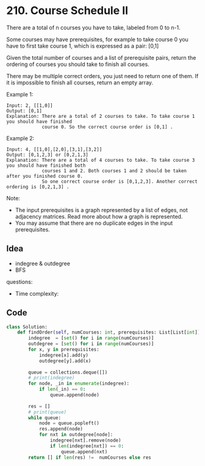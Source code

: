 # 210. Course Schedule II

There are a total of n courses you have to take, labeled from 0 to n-1.

Some courses may have prerequisites, for example to take course 0 you have to first take course 1, which is expressed as a pair: [0,1]

Given the total number of courses and a list of prerequisite pairs, return the ordering of courses you should take to finish all courses.

There may be multiple correct orders, you just need to return one of them. If it is impossible to finish all courses, return an empty array.

Example 1:

```
Input: 2, [[1,0]] 
Output: [0,1]
Explanation: There are a total of 2 courses to take. To take course 1 you should have finished   
             course 0. So the correct course order is [0,1] .
```

Example 2:

```
Input: 4, [[1,0],[2,0],[3,1],[3,2]]
Output: [0,1,2,3] or [0,2,1,3]
Explanation: There are a total of 4 courses to take. To take course 3 you should have finished both     
             courses 1 and 2. Both courses 1 and 2 should be taken after you finished course 0. 
             So one correct course order is [0,1,2,3]. Another correct ordering is [0,2,1,3] .
```
 
Note:

* The input prerequisites is a graph represented by a list of edges, not adjacency matrices. Read more about how a graph is represented.
* You may assume that there are no duplicate edges in the input prerequisites.

## Idea

- indegree & outdegree 
- BFS 

questions:

- Time complexity:  

## Code 

``` python
class Solution:
    def findOrder(self, numCourses: int, prerequisites: List[List[int]]) -> List[int]:
        indegree  = [set() for i in range(numCourses)]
        outdegree = [set() for i in range(numCourses)]
        for x, y in prerequisites:
            indegree[x].add(y)
            outdegree[y].add(x)
        
        queue = collections.deque([])
        # print(indegree)
        for node, _in in enumerate(indegree):
            if len(_in) == 0:
                queue.append(node)
        
        res = []
        # print(queue)
        while queue:
            node = queue.popleft()
            res.append(node)
            for nxt in outdegree[node]:
                indegree[nxt].remove(node)
                if len(indegree[nxt]) == 0:
                    queue.append(nxt)
        return [] if len(res) !=  numCourses else res
```